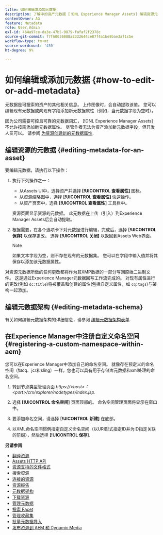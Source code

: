 ```yaml
---
title: 如何编辑或添加元数据
description: 了解中的资产元数据 [!DNL Experience Manager Assets] 编辑资源元数据的各种方式。
contentOwner: AG
feature: Metadata
role: User,Admin
exl-id: 464a97ce-da3e-47b5-9879-fafaf2f2378c
source-git-commit: f7f60036088a2332644ce87f4a1be9bae3af1c5e
workflow-type: tm+mt
source-wordcount: '450'
ht-degree: 9%

---
```


# 如何编辑或添加元数据 {#how-to-edit-or-add-metadata}

元数据是可搜索的资产的其他相关信息。 上传图像时，会自动提取该值。 您可以编辑现有元数据或向现有字段添加新元数据属性（例如，当元数据字段为空时）。

因为公司需要可控且可靠的元数据词汇， [!DNL Experience Manager Assets] 不允许按需添加新元数据属性。 尽管作者无法为资产添加新元数据字段，但开发人员可以。 请参阅 [为资源创建新的元数据属性](meta-edit.md#editing-metadata-schema).

## 编辑资源的元数据 {#editing-metadata-for-an-asset}

要编辑元数据，请执行以下操作：

1. 执行下列操作之一：

   * 从Assets UI中，选择资产并选择 **[!UICONTROL 查看属性]** 图标。
   * 从资源缩略图中，选择 **[!UICONTROL 查看属性]** 快速操作。
   * 从资产页面中，选择 **[!UICONTROL 查看属性]** 工具栏中。

   资源页面显示资源的元数据。 此元数据在上传（引入）到Experience Manager Assets后会自动提取。

1. 根据需要，在各个选项卡下对元数据进行编辑，完成后，选择 **[!UICONTROL 保存]** 以保存更改。 选择 **[!UICONTROL 关闭]** 以返回到Assets Web界面。

   >[!NOTE]
   >
   >如果文本字段为空，则不存在现有的元数据集。 您可以在字段中输入值并将其保存以添加该元数据属性。

对资源元数据所做的任何更改都将作为其XMP数据的一部分写回原始二进制文件。 这是通过Experience Manager元数据回写工作流完成的。 对现有属性进行的更改(例如 `dc:title`)将被覆盖和创建的属性(包括自定义属性，如 `cq:tags`)与架构一起添加。

<!-- XMP write-back is supported and enabled for the platforms and file formats described in technical requirements. -->

## 编辑元数据架构 {#editing-metadata-schema}

有关如何编辑元数据架构的详细信息，请参阅 [编辑元数据架构表单](metadata-schemas.md#edit-metadata-schema-forms).

## 在Experience Manager中注册自定义命名空间 {#registering-a-custom-namespace-within-aem}

您可以在Experience Manager中添加自己的命名空间。 就像存在预定义的命名空间（如cq、jcr和sling）一样，您也可以具有用于存储库元数据和xml处理的命名空间。

1. 转到节点类型管理页面 *https://&lt;host>：&lt;port>/crx/explorer/nodetypes/index.jsp*.
1. 选择 **[!UICONTROL 命名空间]** 页面顶部的。 命名空间管理页面将显示在窗口中。

1. 要添加命名空间，请选择 **[!UICONTROL 新建]** 在底部。
1. 以XML命名空间惯例指定自定义命名空间（以URI形式指定ID并为ID指定关联的前缀），然后选择 **[!UICONTROL 保存]**.

**另请参阅**

* [翻译资源](translate-assets.md)
* [Assets HTTP API](mac-api-assets.md)
* [资源支持的文件格式](file-format-support.md)
* [搜索资源](search-assets.md)
* [连接的资源](use-assets-across-connected-assets-instances.md)
* [资源报告](asset-reports.md)
* [元数据架构](metadata-schemas.md)
* [下载资源](download-assets-from-aem.md)
* [管理元数据](manage-metadata.md)
* [搜索 Facet](search-facets.md)
* [管理收藏集](manage-collections.md)
* [批量元数据导入](metadata-import-export.md)
* [发布资源到 AEM 和 Dynamic Media](/help/assets/publish-assets-to-aem-and-dm.md)

